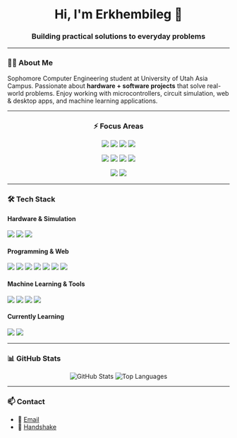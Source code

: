 <h1 align="center">Hi, I'm Erkhembileg 👋</h1>
<h3 align="center">Building practical solutions to everyday problems</h3>

---

### 👨‍💻 About Me
Sophomore Computer Engineering student at University of Utah Asia Campus. Passionate about **hardware + software projects** that solve real-world problems. Enjoy working with microcontrollers, circuit simulation, web & desktop apps, and machine learning applications.  

---

<div align="center">

### ⚡ Focus Areas

<p>
  <img src="https://img.shields.io/badge/Microcontrollers-00979D?style=for-the-badge&logo=arduino&logoColor=white"/> 
  <img src="https://img.shields.io/badge/Circuit%20Design-E2231A?style=for-the-badge&logo=tex&logoColor=white"/> 
  <img src="https://img.shields.io/badge/Arduino-FF6F00?style=for-the-badge&logo=arduino&logoColor=white"/> 
  <img src="https://img.shields.io/badge/LTSpice-0C0C0C?style=for-the-badge&logo=tex&logoColor=white"/> 
</p>

<p>
  <img src="https://img.shields.io/badge/Desktop%20Apps-3776AB?style=for-the-badge&logo=windows&logoColor=white"/>
  <img src="https://img.shields.io/badge/Web%20Apps-F7DF1E?style=for-the-badge&logo=javascript&logoColor=black"/>
  <img src="https://img.shields.io/badge/Chrome%20Extensions-4285F4?style=for-the-badge&logo=googlechrome&logoColor=white"/>
  <img src="https://img.shields.io/badge/Data%20Analysis-150458?style=for-the-badge&logo=pandas&logoColor=white"/>
</p>

<p>
  <img src="https://img.shields.io/badge/Machine%20Learning-FF6F00?style=for-the-badge&logo=tensorflow&logoColor=white"/> 
  <img src="https://img.shields.io/badge/Deep%20Learning-F7931E?style=for-the-badge&logo=scikit-learn&logoColor=white"/>
</p>

</div>

---

### 🛠️ Tech Stack

#### Hardware & Simulation
<p>
  <img src="https://img.shields.io/badge/Arduino-00979D?style=for-the-badge&logo=arduino&logoColor=white"/> 
  <img src="https://img.shields.io/badge/LTSpice-E2231A?style=for-the-badge&logo=tex&logoColor=white"/> 
  <img src="https://img.shields.io/badge/Breadboard-555555?style=for-the-badge"/>
</p>

#### Programming & Web
<p>
  <img src="https://img.shields.io/badge/C++-00599C?style=for-the-badge&logo=c%2B%2B&logoColor=white"/> 
  <img src="https://img.shields.io/badge/Python-3776AB?style=for-the-badge&logo=python&logoColor=white"/> 
  <img src="https://img.shields.io/badge/MATLAB-0076A8?style=for-the-badge&logo=Mathworks&logoColor=white"/>
  <img src="https://img.shields.io/badge/Git-F05032?style=for-the-badge&logo=git&logoColor=white"/>
  <img src="https://img.shields.io/badge/HTML5-E34F26?style=for-the-badge&logo=html5&logoColor=white"/>
  <img src="https://img.shields.io/badge/CSS3-1572B6?style=for-the-badge&logo=css3&logoColor=white"/>
  <img src="https://img.shields.io/badge/JavaScript-F7DF1E?style=for-the-badge&logo=javascript&logoColor=black"/>
</p>

#### Machine Learning & Tools
<p>
  <img src="https://img.shields.io/badge/Pandas-150458?style=for-the-badge&logo=pandas&logoColor=white"/> 
  <img src="https://img.shields.io/badge/Scikit--learn-F7931E?style=for-the-badge&logo=scikit-learn&logoColor=white"/> 
  <img src="https://img.shields.io/badge/Seaborn-2E75B6?style=for-the-badge"/>
  <img src="https://img.shields.io/badge/TensorFlow-FF6F00?style=for-the-badge&logo=tensorflow&logoColor=white"/>
</p>

#### Currently Learning
<p>
  <img src="https://img.shields.io/badge/wxWidgets-0C0C0C?style=for-the-badge&logo=c%2B%2B&logoColor=white"/>
  <img src="https://img.shields.io/badge/GitLab-FCA121?style=for-the-badge&logo=gitlab&logoColor=white"/>
</p>

---

### 📊 GitHub Stats
<p align="center">
  <img src="https://github-readme-stats.vercel.app/api?username=YOUR_USERNAME&show_icons=true&theme=radical" alt="GitHub Stats"/>
  <img src="https://github-readme-stats.vercel.app/api/top-langs/?username=YOUR_USERNAME&layout=compact&theme=radical" alt="Top Languages"/>
</p>

---

### 📫 Contact
- 📧 [Email](mailto:a.erkhembileg9@gmail.com)  
- 🤝 [Handshake](https://utah.joinhandshake.com/profiles/xzc5ut)
